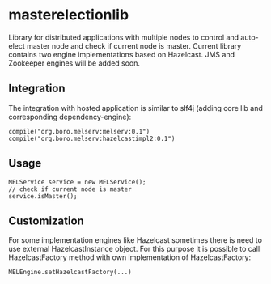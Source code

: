 masterelectionlib
=================

Library for distributed applications with multiple nodes to control and auto-elect master node and check if current node is master.
Current library contains two engine implementations based on Hazelcast.
JMS and Zookeeper engines will be added soon.

## Integration
The integration with hosted application is similar to slf4j (adding core lib and corresponding dependency-engine):
```
compile("org.boro.melserv:melserv:0.1")
compile("org.boro.melserv:hazelcastimpl2:0.1")
```

## Usage
```
MELService service = new MELService();
// check if current node is master
service.isMaster();
```

## Customization
For some implementation engines like Hazelcast sometimes there is need to use external HazelcastInstance object.
For this purpose it is possible to call HazelcastFactory method with own implementation of HazelcastFactory:
```
MELEngine.setHazelcastFactory(...)
```
